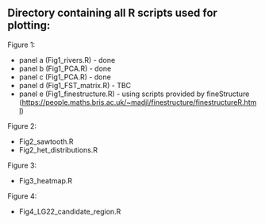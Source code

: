 ## Directory containing all R scripts used for plotting:

Figure 1:
- panel a (Fig1_rivers.R) - done
- panel b (Fig1_PCA.R) - done 
- panel c (Fig1_PCA.R) - done 
- panel d (Fig1_FST_matrix.R) - TBC
- panel e (Fig1_finestructure.R) - using scripts provided by fineStructure (https://people.maths.bris.ac.uk/~madjl/finestructure/finestructureR.html)

Figure 2:
- Fig2_sawtooth.R
- Fig2_het_distributions.R

Figure 3:
- Fig3_heatmap.R

Figure 4:
- Fig4_LG22_candidate_region.R
